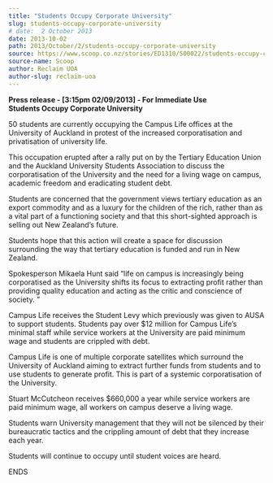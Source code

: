 ```yaml
---
title: "Students Occupy Corporate University"
slug: students-occupy-corporate-university
# date:  2 October 2013
date: 2013-10-02
path: 2013/October/2/students-occupy-corporate-university
source: https://www.scoop.co.nz/stories/ED1310/S00022/students-occupy-corporate-university.htm
source-name: Scoop
author: Reclaim UOA
author-slug: reclaim-uoa
---
```


<p><strong>Press release - [3:15pm 02/09/2013] - For Immediate
Use</strong><br><strong>Students Occupy Corporate
University</strong></p>

<p>50 students are currently occupying
the Campus Life offices at the University of Auckland in
protest of the increased corporatisation and privatisation
of university life.</p>

<p>This occupation erupted after a rally
put on by the Tertiary Education Union and the Auckland
University Students Association to discuss the
corporatisation of the University and the need for a living
wage on campus, academic freedom and eradicating student
debt.</p>

<p>Students are concerned that the government views
tertiary education as an export commodity and as a luxury
for the children of the rich, rather than as a vital part of
a functioning society and that this short-sighted approach
is selling out New Zealand’s future.</p>

<p>Students hope that
this action will create a space for discussion surrounding
the way that tertiary education is funded and run in New
Zealand.<p>

<p>Spokesperson Mikaela Hunt said “life on campus
is increasingly being corporatised as the University shifts
its focus to extracting profit rather than providing quality
education and acting as the critic and conscience of
society. ”</p>

<p>Campus Life receives the Student Levy which
previously was given to AUSA to support students. Students
pay over $12 million for Campus Life’s minimal staff 
while service workers at the University are paid minimum
wage and students are crippled with debt.<p>

<p>Campus Life is
one of multiple corporate satellites which surround the
University of Auckland aiming to extract further funds from
students and to use students to generate profit. This is
part of a systemic corporatisation of the
University.</p>

<p>Stuart McCutcheon receives $660,000 a year
while service workers are paid minimum wage, all workers on
campus deserve a living wage.</p>

<p>Students warn University
management  that they will not be silenced by their
bureaucratic tactics and the crippling amount of debt that
they increase each year.<p>

<p>Students will continue to occupy
until student voices are
heard.</p>

<p>ENDS</p>

